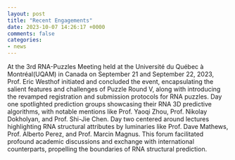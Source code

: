 ```yaml
---
layout: post
title: "Recent Engagements"
date: 2023-10-07 14:26:17 +0000
comments: false
categories: 
- news
---
```



At the 3rd RNA-Puzzles Meeting held at the Université du Québec à Montréal(UQAM) in Canada on September 21 and September 22, 2023, Prof. Eric Westhof initiated and concluded the event, encapsulating the salient features and challenges of Puzzle Round V, along with introducing the revamped registration and submission protocols for RNA puzzles. Day one spotlighted prediction groups showcasing their RNA 3D predictive algorithms, with notable mentions like Prof. Yaoqi Zhou, Prof. Nikolay Dokholyan, and Prof. Shi-Jie Chen. Day two centered around lectures highlighting RNA structural attributes by luminaries like Prof. Dave Mathews, Prof. Alberto Perez, and Prof. Marcin Magnus. This forum facilitated profound academic discussions and exchange with international counterparts, propelling the boundaries of RNA structural prediction.


